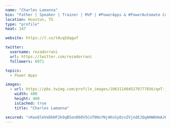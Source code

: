 ```yaml
---
name: "Charles Lamanna"
bio: "Father | Speaker | Trainer | MVP | #PowerApps & #PowerAutomate Community Super User | YouTuber Right-pointing triangle http://youtube.com/c/rezadorrani | Learn - Share - Clockwise rightwards and leftwards open circle arrows"
location: Houston, TX
type: "profile"
heat: 147

website: https://t.co/tAcqSdqguf

twitter:
  username: rezadorrani
  url: https://twitter.com/rezadorrani
  followers: 6071

topics:
  - Power Apps

images:
  - url: https://pbs.twimg.com/profile_images/1063114045270777856/qeT-jpWr_400x400.jpg
    width: 400
    height: 400
    isCached: true
    title: "Charles Lamanna"

secured: "vKwoQlmVeDbHF2kOqBSonD60V5CnT0NsYNj4KoSyOcvZVjndEJQqAHW6HmAJ6Fwjo+ZGURJ4r0G3JrL6cyCFCqj5qiT/HjOZEuwHTrF2I2XfEElA3Y4QrcEj7MRKBqTj/66hEzjXFfB4lUQNd+UMmN+yyP8BaHJG3TkCNpWAjFAn0uZ+Wtl4KnZ1Vt+c9eKRgaxV/EWuVmhtt06xq52X716/hzU8KZNKgayX2m9nshOhI3DLJTn+7hvEgNoMswdRGkDgeaONhTtkuy0RcBGh1f4GzLz67k7s2x6EHNGnCuR4UPd3GfW3rhDOysNfuvEd1+KJPYkQwadbbOoVKqla4cERmbLPRdxWmJveeHu/NmNPvLYyaCjzVmCBF7iqf7UJBbL7iN/91eF/1j4wpur+JOtbZNvoptVeKlVtLHYGDQk=;RLLp/+6lpqyLZfZHVzkdXw=="
---
```


